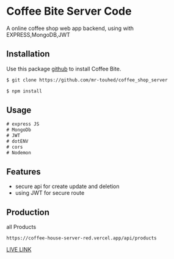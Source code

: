 # Coffee Bite Server Code

A online coffee shop web app backend, using with EXPRESS,MongoDB,JWT

## Installation

Use this package  [github](https://www.github.com/) to install Coffee Bite.

```bash
$ git clone https://github.com/mr-touhed/coffee_shop_server

```
```bash
$ npm install

```

## Usage

```javascript
# express JS
# MongoDb
# JWT
# dotENV
# cors
# Nodemon
```

## Features

- secure api for create update and deletion
- using JWT for secure route

## Production


all Products

`https://coffee-house-server-red.vercel.app/api/products`


[LIVE LINK](https://coffee-house-server-red.vercel.app/)